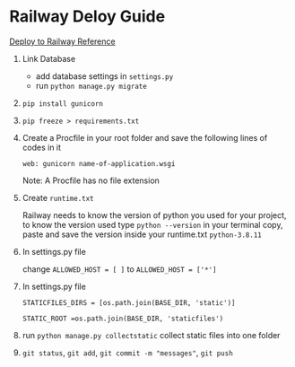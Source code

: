 # Railway Deloy Guide

[Deploy to Railway Reference](https://dev.to/osahenru/using-railway-app-to-deploy-your-django-project-3ah1)

1. Link Database
   - add database settings in `settings.py`
   - run `python manage.py migrate`
2. `pip install gunicorn`
3. `pip freeze > requirements.txt`
4. Create a Procfile in your root folder and save the following lines of codes in it
   ```
   web: gunicorn name-of-application.wsgi
   ```
    Note: A Procfile has no file extension
5. Create `runtime.txt`
   
   Railway needs to know the version of python you used for your project, to know the version used type `python --version` in your terminal copy, paste and save the version inside your runtime.txt `python-3.8.11`
6. In settings.py file
   
   change `ALLOWED_HOST = [ ]` to `ALLOWED_HOST = ['*']`

7. In settings.py file
    ```
    STATICFILES_DIRS = [os.path.join(BASE_DIR, 'static')]
    
    STATIC_ROOT =os.path.join(BASE_DIR, 'staticfiles')
    ```

8. run `python manage.py collectstatic` collect static files into one folder

9. `git status`, `git add`,  `git commit -m "messages"`, `git push`


